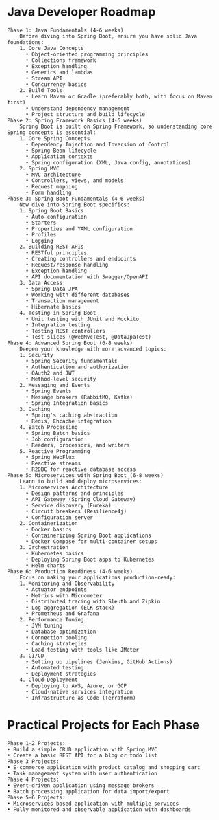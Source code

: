 
# Java Developer Roadmap

    Phase 1: Java Fundamentals (4-6 weeks)
        Before diving into Spring Boot, ensure you have solid Java foundations:
        1. Core Java Concepts
          • Object-oriented programming principles
          • Collections framework
          • Exception handling
          • Generics and lambdas
          • Stream API
          • Concurrency basics
        2. Build Tools
          • Learn Maven or Gradle (preferably both, with focus on Maven first)
          • Understand dependency management
          • Project structure and build lifecycle
    Phase 2: Spring Framework Basics (4-6 weeks)
        Spring Boot is built on Spring Framework, so understanding core Spring concepts is essential:
        1. Core Spring Concepts
          • Dependency Injection and Inversion of Control
          • Spring Bean lifecycle
          • Application contexts
          • Spring configuration (XML, Java config, annotations)
        2. Spring MVC
          • MVC architecture
          • Controllers, views, and models
          • Request mapping
          • Form handling
    Phase 3: Spring Boot Fundamentals (4-6 weeks)
        Now dive into Spring Boot specifics:
        1. Spring Boot Basics
          • Auto-configuration
          • Starters
          • Properties and YAML configuration
          • Profiles
          • Logging
        2. Building REST APIs
          • RESTful principles
          • Creating controllers and endpoints
          • Request/response handling
          • Exception handling
          • API documentation with Swagger/OpenAPI
        3. Data Access
          • Spring Data JPA
          • Working with different databases
          • Transaction management
          • Hibernate basics
        4. Testing in Spring Boot
          • Unit testing with JUnit and Mockito
          • Integration testing
          • Testing REST controllers
          • Test slices (@WebMvcTest, @DataJpaTest)
    Phase 4: Advanced Spring Boot (6-8 weeks)
        Deepen your knowledge with more advanced topics:
        1. Security
          • Spring Security fundamentals
          • Authentication and authorization
          • OAuth2 and JWT
          • Method-level security
        2. Messaging and Events
          • Spring Events
          • Message brokers (RabbitMQ, Kafka)
          • Spring Integration basics
        3. Caching
          • Spring's caching abstraction
          • Redis, Ehcache integration
        4. Batch Processing
          • Spring Batch basics
          • Job configuration
          • Readers, processors, and writers
        5. Reactive Programming
          • Spring WebFlux
          • Reactive streams
          • R2DBC for reactive database access
    Phase 5: Microservices with Spring Boot (6-8 weeks)
        Learn to build and deploy microservices:
        1. Microservices Architecture
          • Design patterns and principles
          • API Gateway (Spring Cloud Gateway)
          • Service discovery (Eureka)
          • Circuit breakers (Resilience4j)
          • Configuration server
        2. Containerization
          • Docker basics
          • Containerizing Spring Boot applications
          • Docker Compose for multi-container setups
        3. Orchestration
          • Kubernetes basics
          • Deploying Spring Boot apps to Kubernetes
          • Helm charts
    Phase 6: Production Readiness (4-6 weeks)
        Focus on making your applications production-ready:
        1. Monitoring and Observability
          • Actuator endpoints
          • Metrics with Micrometer
          • Distributed tracing with Sleuth and Zipkin
          • Log aggregation (ELK stack)
          • Prometheus and Grafana
        2. Performance Tuning
          • JVM tuning
          • Database optimization
          • Connection pooling
          • Caching strategies
          • Load testing with tools like JMeter
        3. CI/CD
          • Setting up pipelines (Jenkins, GitHub Actions)
          • Automated testing
          • Deployment strategies
        4. Cloud Deployment
          • Deploying to AWS, Azure, or GCP
          • Cloud-native services integration
          • Infrastructure as Code (Terraform)
      
# Practical Projects for Each Phase
    Phase 1-2 Projects:
    • Build a simple CRUD application with Spring MVC
    • Create a basic REST API for a blog or todo list
    Phase 3 Projects:
    • E-commerce application with product catalog and shopping cart
    • Task management system with user authentication
    Phase 4 Projects:
    • Event-driven application using message brokers
    • Batch processing application for data import/export
    Phase 5-6 Projects:
    • Microservices-based application with multiple services
    • Fully monitored and observable application with dashboards

